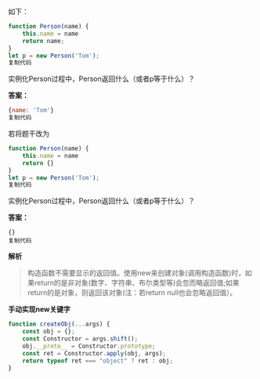 如下：

```javascript
function Person(name) {
    this.name = name
    return name;
}
let p = new Person('Tom');
复制代码
```

实例化Person过程中，Person返回什么（或者p等于什么）？

**答案：**

```javascript
{name: 'Tom'}
复制代码
```

若将题干改为

```javascript
function Person(name) {
    this.name = name
    return {}
}
let p = new Person('Tom');
复制代码
```

实例化Person过程中，Person返回什么（或者p等于什么）？

**答案：**

```
{}
复制代码
```

**解析**

> 构造函数不需要显示的返回值。使用new来创建对象(调用构造函数)时，如果return的是非对象(数字、字符串、布尔类型等)会忽而略返回值;如果return的是对象，则返回该对象(注：若return null也会忽略返回值）。

**手动实现new关键字**

```javascript
function createObj(...args) {
	const obj = {};
	const Constructor = args.shift();
	obj.__proto__ = Constructor.prototype;
	const ret = Constructor.apply(obj, args);
	return typeof ret === "object" ? ret : obj;
}
```

